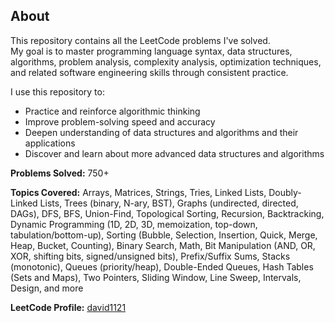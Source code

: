 ## About

This repository contains all the LeetCode problems I've solved.  
My goal is to master programming language syntax, data structures, algorithms, problem analysis, complexity analysis, optimization techniques, and related software engineering skills through consistent practice.

I use this repository to:
- Practice and reinforce algorithmic thinking
- Improve problem-solving speed and accuracy
- Deepen understanding of data structures and algorithms and their applications
- Discover and learn about more advanced data structures and algorithms

**Problems Solved:** 750+

**Topics Covered:** Arrays, Matrices, Strings, Tries, Linked Lists, Doubly-Linked Lists, Trees (binary, N-ary, BST), Graphs (undirected, directed, DAGs), DFS, BFS, Union-Find, Topological Sorting, Recursion, Backtracking, Dynamic Programming (1D, 2D, 3D, memoization, top-down, tabulation/bottom-up), Sorting (Bubble, Selection, Insertion, Quick, Merge, Heap, Bucket, Counting), Binary Search, Math, Bit Manipulation (AND, OR, XOR, shifting bits, signed/unsigned bits), Prefix/Suffix Sums, Stacks (monotonic), Queues (priority/heap), Double-Ended Queues, Hash Tables (Sets and Maps), Two Pointers, Sliding Window, Line Sweep, Intervals, Design, and more

**LeetCode Profile:** [david1121](https://leetcode.com/david1121/)
